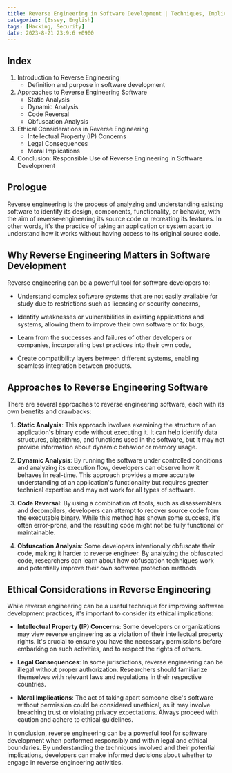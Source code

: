 ```yaml
---
title: Reverse Engineering in Software Development | Techniques, Implications, and Best Practices
categories: [Essey, English]
tags: [Hacking, Security]
date: 2023-8-21 23:9:6 +0900
---
```



Index
-----
1. Introduction to Reverse Engineering
	* Definition and purpose in software development
2. Approaches to Reverse Engineering Software
	* Static Analysis
	* Dynamic Analysis
	* Code Reversal
	* Obfuscation Analysis
3. Ethical Considerations in Reverse Engineering
	* Intellectual Property (IP) Concerns
	* Legal Consequences
	* Moral Implications
4. Conclusion: Responsible Use of Reverse Engineering in Software Development

Prologue
--------
Reverse engineering is the process of analyzing and understanding existing software to identify its design, components, functionality, or behavior, with the aim of reverse-engineering its source code or recreating its features. In other words, it's the practice of taking an application or system apart to understand how it works without having access to its original source code.

Why Reverse Engineering Matters in Software Development
------------------------------------------
Reverse engineering can be a powerful tool for software developers to:

* Understand complex software systems that are not easily available for study due to restrictions such as licensing or security concerns,

* Identify weaknesses or vulnerabilities in existing applications and systems, allowing them to improve their own software or fix bugs,

* Learn from the successes and failures of other developers or companies, incorporating best practices into their own code,

* Create compatibility layers between different systems, enabling seamless integration between products.

Approaches to Reverse Engineering Software
-------------------------------

There are several approaches to reverse engineering software, each with its own benefits and drawbacks:

1. **Static Analysis**: This approach involves examining the structure of an application's binary code without executing it. It can help identify data structures, algorithms, and functions used in the software, but it may not provide information about dynamic behavior or memory usage.

2. **Dynamic Analysis**: By running the software under controlled conditions and analyzing its execution flow, developers can observe how it behaves in real-time. This approach provides a more accurate understanding of an application's functionality but requires greater technical expertise and may not work for all types of software.

3. **Code Reversal**: By using a combination of tools, such as disassemblers and decompilers, developers can attempt to recover source code from the executable binary. While this method has shown some success, it's often error-prone, and the resulting code might not be fully functional or maintainable.

4. **Obfuscation Analysis**: Some developers intentionally obfuscate their code, making it harder to reverse engineer. By analyzing the obfuscated code, researchers can learn about how obfuscation techniques work and potentially improve their own software protection methods.

Ethical Considerations in Reverse Engineering
------------------------------------

While reverse engineering can be a useful technique for improving software development practices, it's important to consider its ethical implications:

* **Intellectual Property (IP) Concerns**: Some developers or organizations may view reverse engineering as a violation of their intellectual property rights. It's crucial to ensure you have the necessary permissions before embarking on such activities, and to respect the rights of others.

* **Legal Consequences**: In some jurisdictions, reverse engineering can be illegal without proper authorization. Researchers should familiarize themselves with relevant laws and regulations in their respective countries.

* **Moral Implications**: The act of taking apart someone else's software without permission could be considered unethical, as it may involve breaching trust or violating privacy expectations. Always proceed with caution and adhere to ethical guidelines.

In conclusion, reverse engineering can be a powerful tool for software development when performed responsibly and within legal and ethical boundaries. By understanding the techniques involved and their potential implications, developers can make informed decisions about whether to engage in reverse engineering activities.